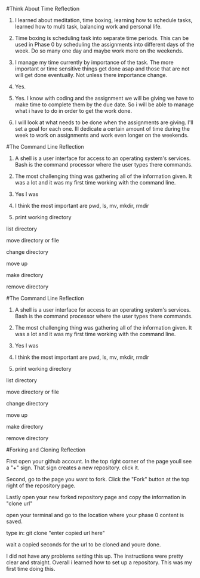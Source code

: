 #Think About Time Reflection

1. I learned about meditation, time boxing, learning how to schedule tasks, learned how to multi task, balancing work and personal life.

2. Time boxing is scheduling task into separate time periods. This can be used in Phase 0 by scheduling the assignments into different days of the week. Do so many one day and maybe work more on the weekends.

3. I manage my time currently by importance of the task. The more important or time sensitive things get done asap and those that are not will get done eventually. Not unless there importance change.

4. Yes.

5. Yes. I know with coding and the assignment we will be giving we have to make time to complete them by the due date. So i will be able to manage what i have to do in order to get the work done.

6. I will look at what needs to be done when the assignments are giving. I'll set a goal for each one. Ill dedicate a certain amount of time during the week to work on assignments and work even longer on the weekends.

#The Command Line Reflection

1. A shell is a user interface for access to an operating system's services. Bash is the command processor where the user types there commands.

2. The most challenging thing was gathering all of the information given. It was a lot and it was my first time working with the command line.

3. Yes I was

4. I think the most important are pwd, ls, mv, mkdir, rmdir

5. print working directory

list directory

move directory or file

change directory

move up

make directory

remove directory

#The Command Line Reflection

1. A shell is a user interface for access to an operating system's services. Bash is the command processor where the user types there commands.

2. The most challenging thing was gathering all of the information given. It was a lot and it was my first time working with the command line.

3. Yes I was

4. I think the most important are pwd, ls, mv, mkdir, rmdir

5. print working directory

list directory

move directory or file

change directory

move up

make directory

remove directory

#Forking and Cloning Reflection

First open your github account. In the top right corner of the page youll see a "+" sign. That sign creates a new repository. click it.

Second, go to the page you want to fork. Click the "Fork" button at the top right of the repository page.

Lastly open your new forked repository page and copy the information in "clone url"

open your terminal and go to the location where your phase 0 content is saved.

type in: git clone "enter copied url here"

wait a copied seconds for the url to be cloned and youre done.

I did not have any problems setting this up. The instructions were pretty clear and straight. Overall i learned how to set up a repository. This was my first time doing this.






